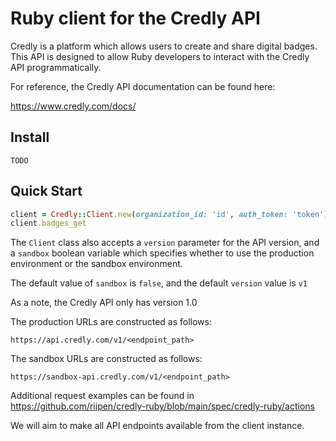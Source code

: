 # Ruby client for the Credly API
Credly is a platform which allows users to create and share digital badges.
This  API is designed to allow Ruby developers to interact with the Credly API programmatically.

For reference, the Credly API documentation can be found here:

https://www.credly.com/docs/

## Install
```
TODO
```

## Quick Start
```ruby
client = Credly::Client.new(organization_id: 'id', auth_token: 'token')
client.badges_get
```

The `Client` class also accepts a `version` parameter for the API version,
and a `sandbox` boolean variable which specifies whether to use the production environment or the sandbox environment.

The default value of `sandbox` is `false`, and the default `version` value is `v1`

As a note, the Credly API only has version 1.0

The production URLs are constructed as follows:

`https://api.credly.com/v1/<endpoint_path>`

The sandbox URLs are constructed as follows:

`https://sandbox-api.credly.com/v1/<endpoint_path>`

Additional request examples can be found in https://github.com/riipen/credly-ruby/blob/main/spec/credly-ruby/actions

We will aim to make all API endpoints available from the client instance.
